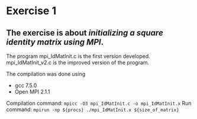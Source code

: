 # Exercise 1 
## The exercise is about *initializing a square identity matrix using MPI*. 

The program mpi_IdMatInit.c is the first version developed. 
mpi_IdMatInit_v2.c is the improved version of the program.


The compilation was done using
  * gcc 7.5.0 
  * Open MPI 2.1.1
  

Compilation command: `mpicc -O3 mpi_IdMatInit.c -o mpi_IdMatInit.x`
Run command:  `mpirun -np ${procs} ./mpi_IdMatInit.x ${size_of_matrix}`
